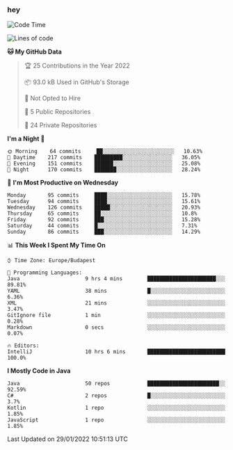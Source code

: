 ### hey

<!--START_SECTION:waka-->
![Code Time](http://img.shields.io/badge/Code%20Time-496%20hrs%202%20mins-blue)

![Lines of code](https://img.shields.io/badge/From%20Hello%20World%20I%27ve%20Written-439%20Thousand%20lines%20of%20code-blue)

**🐱 My GitHub Data** 

> 🏆 25 Contributions in the Year 2022
 > 
> 📦 93.0 kB Used in GitHub's Storage 
 > 
> 🚫 Not Opted to Hire
 > 
> 📜 5 Public Repositories 
 > 
> 🔑 24 Private Repositories  
 > 
**I'm a Night 🦉** 

```text
🌞 Morning    64 commits     ██░░░░░░░░░░░░░░░░░░░░░░░   10.63% 
🌆 Daytime    217 commits    █████████░░░░░░░░░░░░░░░░   36.05% 
🌃 Evening    151 commits    ██████░░░░░░░░░░░░░░░░░░░   25.08% 
🌙 Night      170 commits    ███████░░░░░░░░░░░░░░░░░░   28.24%

```
📅 **I'm Most Productive on Wednesday** 

```text
Monday       95 commits     ████░░░░░░░░░░░░░░░░░░░░░   15.78% 
Tuesday      94 commits     ████░░░░░░░░░░░░░░░░░░░░░   15.61% 
Wednesday    126 commits    █████░░░░░░░░░░░░░░░░░░░░   20.93% 
Thursday     65 commits     ██░░░░░░░░░░░░░░░░░░░░░░░   10.8% 
Friday       92 commits     ███░░░░░░░░░░░░░░░░░░░░░░   15.28% 
Saturday     44 commits     █░░░░░░░░░░░░░░░░░░░░░░░░   7.31% 
Sunday       86 commits     ███░░░░░░░░░░░░░░░░░░░░░░   14.29%

```


📊 **This Week I Spent My Time On** 

```text
⌚︎ Time Zone: Europe/Budapest

💬 Programming Languages: 
Java                     9 hrs 4 mins        ██████████████████████░░░   89.81% 
YAML                     38 mins             █░░░░░░░░░░░░░░░░░░░░░░░░   6.36% 
XML                      21 mins             ░░░░░░░░░░░░░░░░░░░░░░░░░   3.47% 
GitIgnore file           1 min               ░░░░░░░░░░░░░░░░░░░░░░░░░   0.28% 
Markdown                 0 secs              ░░░░░░░░░░░░░░░░░░░░░░░░░   0.07%

🔥 Editors: 
IntelliJ                 10 hrs 6 mins       █████████████████████████   100.0%

```

**I Mostly Code in Java** 

```text
Java                     50 repos            ███████████████████████░░   92.59% 
C#                       2 repos             █░░░░░░░░░░░░░░░░░░░░░░░░   3.7% 
Kotlin                   1 repo              ░░░░░░░░░░░░░░░░░░░░░░░░░   1.85% 
JavaScript               1 repo              ░░░░░░░░░░░░░░░░░░░░░░░░░   1.85%

```



 Last Updated on 29/01/2022 10:51:13 UTC
<!--END_SECTION:waka-->
